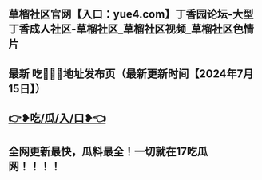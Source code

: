 草榴社区官网【入口：yue4.com】丁香园论坛-大型丁香成人社区-草榴社区_草榴社区视频_草榴社区色情片
------------------------
最新 吃🍉🍉🍉地址发布页（最新更新时间【2024年7月15日】）
------------------------
<a href="https://yue4.com">👉❥吃/瓜/入/口❥👈</a>
------------------------
全网更新最快，瓜料最全！一切就在17吃瓜网！！！！
----------------------------
